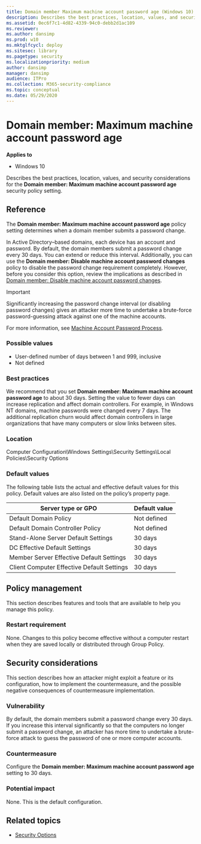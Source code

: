 ```yaml
---
title: Domain member Maximum machine account password age (Windows 10)
description: Describes the best practices, location, values, and security considerations for the Domain member Maximum machine account password age security policy setting.
ms.assetid: 0ec6f7c1-4d82-4339-94c0-debb2d1ac109
ms.reviewer:
ms.author: dansimp
ms.prod: w10
ms.mktglfcycl: deploy
ms.sitesec: library
ms.pagetype: security
ms.localizationpriority: medium
author: dansimp
manager: dansimp
audience: ITPro
ms.collection: M365-security-compliance
ms.topic: conceptual
ms.date: 05/29/2020
---
```


# Domain member: Maximum machine account password age

**Applies to**
-   Windows 10

Describes the best practices, location, values, and security considerations for the **Domain member: Maximum machine account password age** security policy setting.

## Reference

The **Domain member: Maximum machine account password age** policy setting determines when a domain member submits a password change.

In Active Directory–based domains, each device has an account and password. By default, the domain members submit a password change every 30 days. You can extend or reduce this interval. Additionally, you can use the **Domain member: Disable machine account password changes** policy to disable the password change requirement completely. However, before you consider this option, review the implications as described in [Domain member: Disable machine account password changes](domain-member-disable-machine-account-password-changes.md).

> [!IMPORTANT]
> Significantly increasing the password change interval (or disabling password changes) gives an attacker more time to undertake a brute-force password-guessing attack against one of the machine accounts.

For more information, see [Machine Account Password Process](https://techcommunity.microsoft.com/t5/Ask-the-Directory-Services-Team/Machine-Account-Password-Process/ba-p/396026).

### Possible values

- User-defined number of days between 1 and 999, inclusive
- Not defined

### Best practices

We recommend that you set **Domain member: Maximum machine account password age** to about 30 days. Setting the value to fewer days can increase replication and affect domain controllers. For example, in Windows NT domains, machine passwords were changed every 7 days. The additional replication churn would affect domain controllers in large organizations that have many computers or slow links between sites.

### Location

Computer Configuration\\Windows Settings\\Security Settings\\Local Policies\\Security Options

### Default values

The following table lists the actual and effective default values for this policy. Default values are also listed on the policy’s property page.

| Server type or GPO | Default value |
| - | - |
| Default Domain Policy  | Not defined |
| Default Domain Controller Policy | Not defined|
| Stand-Alone Server Default Settings | 30 days|
| DC Effective Default Settings | 30 days|
| Member Server Effective Default Settings|30 days|
| Client Computer Effective Default Settings | 30 days|

## Policy management

This section describes features and tools that are available to help you manage this policy.

### Restart requirement

None. Changes to this policy become effective without a computer restart when they are saved locally or distributed through Group Policy.

## Security considerations

This section describes how an attacker might exploit a feature or its configuration, how to implement the countermeasure, and the possible negative consequences of countermeasure implementation.

### Vulnerability

By default, the domain members submit a password change every 30 days. If you increase this interval significantly so that the computers no longer submit a password change, an attacker has more time to undertake a brute-force attack to guess the password of one or more computer accounts.

### Countermeasure

Configure the **Domain member: Maximum machine account password age** setting to 30 days.

### Potential impact

None. This is the default configuration.
## Related topics

- [Security Options](security-options.md)
